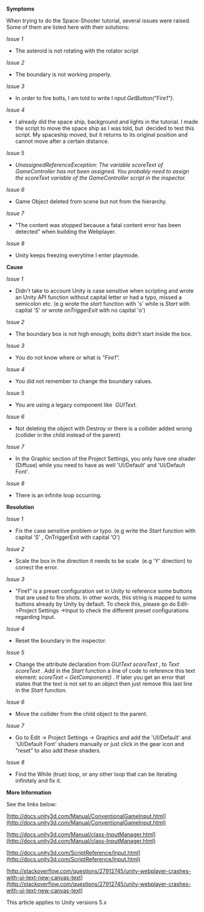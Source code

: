 

**Symptoms**



When trying to do the Space-Shooter tutorial, several issues were raised. Some of them are listed here with their solutions:



*Issue 1*


- The asteroid is not rotating with the rotator script



*Issue 2*


- The boundary is not working properly.



*Issue 3*


- In order to fire bolts, I am told to write I *nput.GetButton("Fire1").*



*Issue 4*


- I already did the space ship, background and lights in the tutorial. I made the script to move the space ship as I was told, but  decided to test this script. My spaceship moved, but it returns to its original position and cannot move after a certain distance.



*Issue 5*


- *UnassignedReferenceException: The variable scoreText of GameController has not been assigned. You probably need to assign the scoreText variable of the GameController script in the inspector.*



*Issue 6*


- Game Object deleted from scene but not from the hierarchy.



*Issue 7*


- "The content was stopped because a fatal content error has been detected" when building the Webplayer.



*Issue 8*


- Unity keeps freezing everytime I enter playmode.



**Cause**



*Issue 1*


- Didn't take to account Unity is case sensitive when scripting and wrote an Unity API function without capital letter or had a typo, missed a semicolon etc. (e.g wrote the  *start*  function with 's' while is  *Start*  with capital 'S' or wrote  *onTriggerExit*  with no capital 'o')



*Issue 2*


- The boundary box is not high enough; bolts didn't start inside the box.



*Issue 3*


- You do not know where or what is  *"Fire1".*



*Issue 4*


- You did not remember to change the boundary values.



*Issue 5*


- You are using a legacy component like  *GUIText.*



*Issue 6*


- Not deleting the object with Destroy or there is a collider added wrong (collider in the child instead of the parent)



*Issue 7*


- In the Graphic section of the Project Settings, you only have one shader (Diffuse) while you need to have as well 'UI/Default' and 'UI/Default Font'.



*Issue 8*


- There is an infinite loop occurring.



**Resolution**



*Issue 1*


- Fix the case sensitive problem or typo. (e.g write the  *Start*  function with capital 'S' , OnTriggerExit with capital 'O')



*Issue 2*


- Scale the box in the direction it needs to be scale  (e.g 'Y' direction) to correct the error.



*Issue 3*


- "Fire1" is a preset configuration set in Unity to reference some buttons that are used to fire shots. In other words, this string is mapped to some buttons already by Unity by default. To check this, please go do Edit->Project Settings ->Input to check the different preset configurations regarding Input.



*Issue 4*


- Reset the boundary in the inspector.



*Issue 5*


- Change the attribute declaration from  *GUIText scoreText* , to  *Text scoreText* . Add in the  *Start*  function a line of code to reference this text element:  *scoreText = GetComponent<Text>()* . If later you get an error that states that the text is not set to an object then just remove this last line in the  *Start*  function.



*Issue 6*


- Move the collider from the child object to the parent.



*Issue 7*


- Go to Edit -> Project Settings -> Graphics and add the 'UI/Default' and 'UI/Default Font' shaders manually or just click in the gear icon and "reset" to also add these shaders.



*Issue 8*


- Find the While (true) loop, or any other loop that can be iterating infinitely and fix it.



**More Information**



See the links below:



[http://docs.unity3d.com/Manual/ConventionalGameInput.html](http://docs.unity3d.com/Manual/ConventionalGameInput.html)



[http://docs.unity3d.com/Manual/class-InputManager.html](http://docs.unity3d.com/Manual/class-InputManager.html)



[http://docs.unity3d.com/ScriptReference/Input.html](http://docs.unity3d.com/ScriptReference/Input.html)



[http://stackoverflow.com/questions/27912745/unity-webplayer-crashes-with-ui-text-new-canvas-text](http://stackoverflow.com/questions/27912745/unity-webplayer-crashes-with-ui-text-new-canvas-text)



This article applies to Unity versions 5.x

